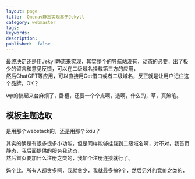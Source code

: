 ```yaml
---
layout: page
title:  Onenav静态实现基于Jekyll
category: webmaster
tags:
keywords:
description:
published:  false
---
```


最终决定还是用Jekyll静态来实现，其实整个的导航站没有，动态的必要，出了极少的留言和意见反馈，可以在二级域名挂载第三方的应用，  
然后ChatGPT等应用，可以直接用Get借口或者二级域名，反正就是让用户记住这个品牌，OK？

wp的搞起来台麻烦了，卧槽，还要一个个点啊，选啊，什么的，草，真煞笔。
## 模板主题选取
是用那个webstack的，还是用那个5xiu？

其实的确是有很多很多小功能，但是同样能够挂载到二级域名啊，对不对，我首页静态，我后面提供的服务我动态，  
然后首页要加什么注册之类的，我加个注册连接就行了。

妈个比，所有人都贪多啊，我就贪少，我就最多搞9个，然后另外的竞价之类的，





